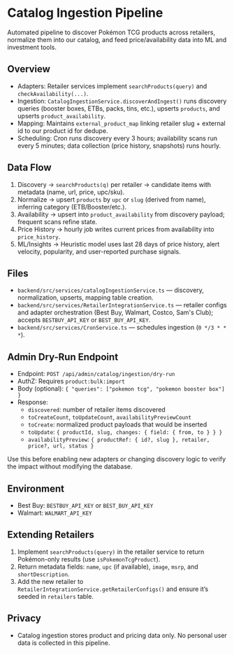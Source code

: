 # Catalog Ingestion Pipeline

Automated pipeline to discover Pokémon TCG products across retailers, normalize them into our catalog, and feed price/availability data into ML and investment tools.

## Overview

- Adapters: Retailer services implement `searchProducts(query)` and `checkAvailability(...)`.
- Ingestion: `CatalogIngestionService.discoverAndIngest()` runs discovery queries (booster boxes, ETBs, packs, tins, etc.), upserts `products`, and upserts `product_availability`.
- Mapping: Maintains `external_product_map` linking retailer slug + external id to our product id for dedupe.
- Scheduling: Cron runs discovery every 3 hours; availability scans run every 5 minutes; data collection (price history, snapshots) runs hourly.

## Data Flow

1. Discovery → `searchProducts(q)` per retailer → candidate items with metadata (name, url, price, upc/sku).
2. Normalize → upsert `products` by `upc` or `slug` (derived from name), inferring category (ETB/Booster/etc.).
3. Availability → upsert into `product_availability` from discovery payload; frequent scans refine state.
4. Price History → hourly job writes current prices from availability into `price_history`.
5. ML/Insights → Heuristic model uses last 28 days of price history, alert velocity, popularity, and user-reported purchase signals.

## Files

- `backend/src/services/catalogIngestionService.ts` — discovery, normalization, upserts, mapping table creation.
- `backend/src/services/RetailerIntegrationService.ts` — retailer configs and adapter orchestration (Best Buy, Walmart, Costco, Sam's Club); accepts `BESTBUY_API_KEY` or `BEST_BUY_API_KEY`.
- `backend/src/services/CronService.ts` — schedules ingestion (`0 */3 * * *`).
 
## Admin Dry-Run Endpoint

- Endpoint: `POST /api/admin/catalog/ingestion/dry-run`
- AuthZ: Requires `product:bulk:import`
- Body (optional): `{ "queries": ["pokemon tcg", "pokemon booster box"] }`
- Response:
  - `discovered`: number of retailer items discovered
  - `toCreateCount`, `toUpdateCount`, `availabilityPreviewCount`
  - `toCreate`: normalized product payloads that would be inserted
  - `toUpdate`: `{ productId, slug, changes: { field: { from, to } } }`
  - `availabilityPreview`: `{ productRef: { id?, slug }, retailer, price?, url, status }`

Use this before enabling new adapters or changing discovery logic to verify the impact without modifying the database.

## Environment

- Best Buy: `BESTBUY_API_KEY` or `BEST_BUY_API_KEY`
- Walmart: `WALMART_API_KEY`

## Extending Retailers

1. Implement `searchProducts(query)` in the retailer service to return Pokémon-only results (use `isPokemonTcgProduct`).
2. Return metadata fields: `name`, `upc` (if available), `image`, `msrp`, and `shortDescription`.
3. Add the new retailer to `RetailerIntegrationService.getRetailerConfigs()` and ensure it’s seeded in `retailers` table.

## Privacy

- Catalog ingestion stores product and pricing data only. No personal user data is collected in this pipeline.
